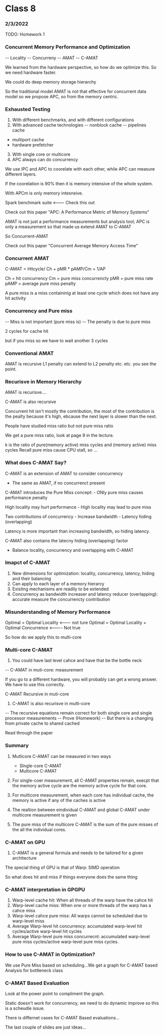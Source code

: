 # Class 8

### 2/3/2022

TODO: Homework 1

### Concurrent Memory Performance and Optimization 

-- Locality 
-- Concurreny
-- AMAT 
-- C-AMAT 

We learned from the hardware perspective, so how do we optimize this. So we need hardware faster. 

We could do deep memory storage hierarchy 

So the traditional model AMAT is not that effective for concurrent data model so we propose APC, so from the memory centric. 

### Exhausted Testing 

1) With different benchmarks, and with different configurations
2) With advanced cache technologies 
-- nonblock cache 
-- pipelines cache 
- multiport cache 
- hardware prefetcher 
3) With single core or multicore 
4) APC always can do concurrency 

We use IPC and APC to coorelate with each other, while APC can measure different layers. 

If the coorelation is 90% then it is memory intensive of the whole system. 

With APCm is only memory intesneive. 

Spark benchmark suite <--- Check this out

Check out this paper "APC: A Performance Metric of Memory Systems" 

AMAT is not just a performance measurements but analysis tool; APC is only a measurement so that made us extend AMAT to C-AMAT

So Concurrent-AMAT 

Check out this paper "Concurrent Average Memory Access Time" 

### Concurrent AMAT 
C-AMAT = Hitcycle/ Ch + pMR * pAMP/Cm = 1/AP 

Ch = hit concurrency
Cm = pure miss concurrencty 
pMR = pure miss rate 
pAMP = average pure miss penalty 

A pure miss is a miss containinig at least one cycle which does not have any hit activity

### Concurrency and Pure miss
-- Miss is not important (pure miss is) 
-- The penalty is due to pure miss 

2 cycles for cache hit 

but if you miss so we have to wait another 3 cycles 

### Conventional AMAT 

AMAT is recursive L1 penalty can extend to L2 penalty etc. etc. you see the point.

### Recurisve in Memory Hierarchy 

AMAT is recurisve.... 

C-AMAT is also recursive 

Concurrent hit isn't mostly the contribution, the most of the contribution is the pealty because it's high, ebcause the next layer is slower than the next. 

People have studied miss ratio but not pure miss ratio 

We get a pure miss ratio, look at page 9 in the lecture. 

k is the ratio of pure(memory active) miss cycles and (memory active) miss cycles
Recall pure miss cause CPU stall, so ... 

### What does C-AMAT Say? 

C-AMAT is an extension of AMAT to consider concurrency 
- The same as AMAT, if no concurrenct present 

C-AMAT introduces the Pure Miss concept: 
    - ONly pure miss causes performance penalty 

High locality may hurt performance
    - High locality may lead to pure miss 

Two contributions of concurrency 
    - Increase bandwidth 
    - Latency hiding (overlapping) 

Latency is more important than increasing bandwidth, so hiding latency. 

C-AMAT also contains the latecny hiding (overlapping) factor

- Balance locality, concurrency and overlapping with C-AMAT 

### Imapct of C-AMAT 

1) New dimensions for optimization: locality, concurrency, latency, hiding and their balancing 
2) Can apply to each layer of a memory hierarcy 
3) Exisitng mechanisms are readily to be extended 
4) Concurrency as bandwidth increaser and latency reducer (overlapping): accurate measure the concurrencty contribution

### Misunderstanding of Memory Performance 

Optimal = Optimal Locality <--- not ture 
Optimal = Optimal Locality + Optimal Concurrence <---- Not true 

So how do we apply this to multi-core 

### Multi-core C-AMAT 

1) You could have last level cahce and have that be the bottle neck 

-- C-AMAT in muti-core: measurement 

If you go to a different hardware, you will probably can get a wrong answer. We have to use this correctly. 

C-AMAT Recursive in muti-core
1) C-AMAT is also recurisve in multi-core 

-- The recursive equations remain correct for both single core and single processor measurements
-- Prove (Homework) 
-- But there is a changing from private cache to shared cached 

Read through the paper 

### Summary 
1) Mutlicore C-AMAT can be measured in two ways 
    - SIngle-core C-AMAT 
    - Multicore C-AMAT 

2) For single-coer measurement, all C-AMAT properties remain, execpt that the memory active cycle are the memory active cycle for that core. 
3) For multicore measurement, when each core has individual cache, the memory is active if any of the caches is active 
4) The realtion between eindividual C-AMAT and global C-AMAT under multicore measurement is given 
5) The pure miss of the multicore C-AMAT is the sum of the pure misses of the all the individual cores. 

### C-AMAT on GPU 
1) C-AMAT is a general formula and needs to be tailored for a given architecture 

The special thing of GPU is that of Warp: SIMD operation

So what does hit and miss if things everyone does the same thing

### C-AMAT interpretation in GPGPU 

1) Warp-level cache hit: When all threads of the warp have the cahce hit 
2) Warp-level cache miss: When one or more threads of the warp has a cahce miss 
3) Warp-level cahce pure miss: All warps cannot be scheduled due to warp-level miss 
4) Average Warp-level hit concurrency: accumulated warp-level hit cycles/active warp-level hit cycles 
5) Average Warp-level pure miss concurrecnt: accumulated warp-level pure miss cycles/active warp-level pure miss cycles. 

### How to use C-AMAT in Optimization? 

We use Pure Miss based on scheduling...We get a graph for C-AMAT based Analysis for bottleneck class

### C-AMAT Based Evaluation 

Look at the power point to compliment the graph. 

Static doesn't work for concurrency, we need to do dynamic improve so this is a scheudle issue. 

There is differnet cases for C-AMAT Based evaluations...

The last couple of slides are just ideas... 
